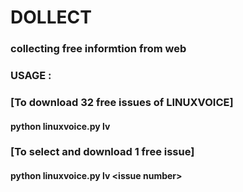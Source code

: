 # DOLLECT

### collecting free informtion from web

### USAGE :


### [To download 32 free issues of LINUXVOICE]
#### python linuxvoice.py lv

### [To select and download  1 free  issue] 
#### python linuxvoice.py lv \<issue number\>



